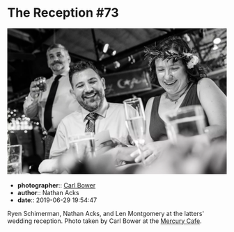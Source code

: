 # The Reception \#73

![Ryen Schimerman, Nathan Acks, and Len Montgomery](assets/2019-06-29-set-3-the-reception-73.webp)

* **photographer**:: [Carl Bower](https://carlbowerphotos.com)  
* **author**:: Nathan Acks  
* **date**:: 2019-06-29 19:54:47

Ryen Schimerman, Nathan Acks, and Len Montgomery at the latters' wedding reception. Photo taken by Carl Bower at the [Mercury Cafe](http://mercurycafe.com).

